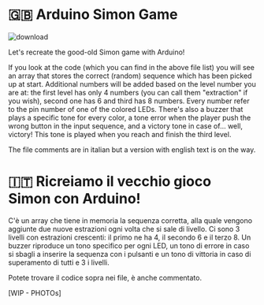 # 🇬🇧 Arduino Simon Game

![download](https://github.com/BadCactus634/arduino-simon-game/assets/68558172/6eca333d-fccf-4525-a801-eb02e43261e2)

Let's recreate the good-old Simon game with Arduino!

If you look at the code (which you can find in the above file list) you will see an array that stores the correct (random) sequence which has been picked up at start.
Additional numbers will be added based on the level number you are at: the first level has only 4 numbers (you can call them "extraction" if you wish), second one has 6 and third has 8 numbers.
Every number refer to the pin number of one of the colored LEDs.
There's also a buzzer that plays a specific tone for every color, a tone error when the player push the wrong button in the input sequence, and a victory tone in case of... well, victory! This tone is played when you reach and finish the third level.

The file comments are in italian but a version with english text is on the way. 


# 🇮🇹 Ricreiamo il vecchio gioco Simon con Arduino!

C'è un array che tiene in memoria la sequenza corretta, alla quale vengono aggiunte due nuove estrazioni ogni volta che si sale di livello.
Ci sono 3 livelli con estrazioni crescenti: il primo ne ha 4, il secondo 6 e il terzo 8.
Un buzzer riproduce un tono specifico per ogni LED, un tono di errore in caso si sbagli a inserire la sequenza con i pulsanti e un tono di vittoria in caso di superamento di tutti e 3 i livelli.

Potete trovare il codice sopra nei file, è anche commentato.

[WIP - PHOTOs]
